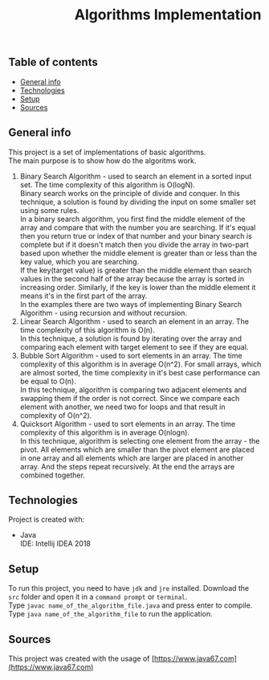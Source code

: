<h1 align="right">Algorithms Implementation</h1><br>

## Table of contents
* [General info](#general-info)
* [Technologies](#technologies)
* [Setup](#setup)
* [Sources](#sources)

## General info
This project is a set of implementations of basic algorithms.  
The main purpose is to show how do the algoritms work.  
1. Binary Search Algorithm - used to search an element in a sorted input set. The time complexity of this algorithm is O(logN).  
Binary search works on the principle of divide and conquer. In this technique, a solution is found by dividing the input on some smaller set using some rules.  
In a binary search algorithm, you first find the middle element of the array and compare that with the number you are searching. If it's equal then you return true or index of that number and your binary search is complete but if it doesn't match then you divide the array in two-part based upon whether the middle element is greater than or less than the key value, which you are searching.  
If the key(target value) is greater than the middle element than search values in the second half of the array because the array is sorted in increasing order. Similarly, if the key is lower than the middle element it means it's in the first part of the array.  
In the examples there are two ways of implementing Binary Search Algorithm - using recursion and without recursion.  
2. Linear Search Algorithm - used to search an element in an array. The time complexity of this algorithm is O(n).  
In this technique, a solution is found by iterating over the array and comparing each element with target element to see if they are equal.  
3. Bubble Sort Algorithm - used to sort elements in an array. The time complexity of this algorithm is in average O(n^2). For small arrays, which are almost sorted, the time complexity in it's best case performance can be equal to O(n).  
In this technique, algorithm is comparing two adjacent elements and swapping them if the order is not correct. Since we compare each element with another, we need two for loops and that result in complexity of O(n^2).  
4. Quicksort Algorithm - used to sort elements in an array. The time complexity of this algorithm is in average O(nlogn).  
In this technique, algorithm is selecting one element from the array - the pivot. All elements which are smaller than the pivot element are placed in one array and all elements which are larger are placed in another array. And the steps repeat recursively. At the end the arrays are combined together.  

## Technologies
Project is created with:
* Java  
IDE: Intellij IDEA 2018

## Setup
To run this project, you need to have `jdk` and `jre` installed.
Download the `src` folder and open it in a `command prompt` or `terminal`.  
Type `javac name_of_the_algorithm_file.java` and press enter to compile.  
Type `java name_of_the_algorithm_file` to run the application.  

## Sources
This project was created with the usage of [https://www.java67.com](https://www.java67.com)

